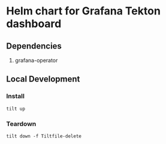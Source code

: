 # Helm chart for Grafana Tekton dashboard

## Dependencies

1. grafana-operator

## Local Development

### Install

```
tilt up
```

### Teardown

```
tilt down -f Tiltfile-delete
```
